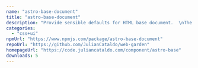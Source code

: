 ```yaml
---
name: "astro-base-document"
title: "astro-base-document"
description: "Provide sensible defaults for HTML base document.  \nThe goal is to reduce boilerplate when using multiple layouts in Astro projects."
categories:
  - "css+ui"
npmUrl: "https://www.npmjs.com/package/astro-base-document"
repoUrl: "https://github.com/JulianCataldo/web-garden"
homepageUrl: "https://code.juliancataldo.com/component/astro-base"
downloads: 5
---
```

